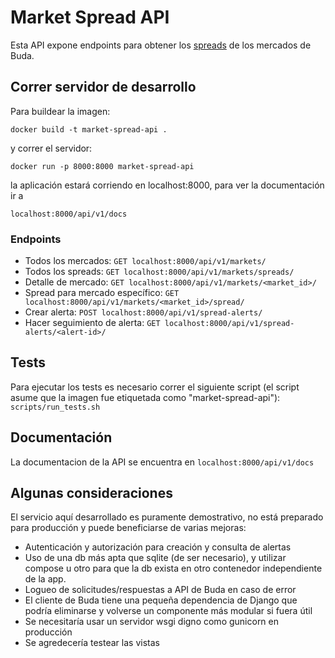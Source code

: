 # Market Spread API
Esta API expone endpoints para obtener los [spreads](https://blog.buda.com/spread/) de los mercados de Buda.

## Correr servidor de desarrollo
Para buildear la imagen:

`docker build -t market-spread-api .`

y correr el servidor:

`docker run -p 8000:8000 market-spread-api`

la aplicación estará corriendo en localhost:8000, para ver la documentación ir a

`localhost:8000/api/v1/docs`

### Endpoints
- Todos los mercados: `GET localhost:8000/api/v1/markets/`
- Todos los spreads: `GET localhost:8000/api/v1/markets/spreads/`
- Detalle de mercado: `GET localhost:8000/api/v1/markets/<market_id>/`
- Spread para mercado específico: `GET localhost:8000/api/v1/markets/<market_id>/spread/`
- Crear alerta: `POST localhost:8000/api/v1/spread-alerts/`
- Hacer seguimiento de alerta: `GET localhost:8000/api/v1/spread-alerts/<alert-id>/`

## Tests
Para ejecutar los tests es necesario correr el siguiente script (el script asume que la imagen fue etiquetada como "market-spread-api"):
`scripts/run_tests.sh`

## Documentación
La documentacion de la API se encuentra en `localhost:8000/api/v1/docs`


## Algunas consideraciones

El servicio aquí desarrollado es puramente demostrativo, no está preparado para producción y puede 
beneficiarse de varias mejoras:

- Autenticación y autorización para creación y consulta de alertas
- Uso de una db más apta que sqlite (de ser necesario), y utilizar compose u otro para que
la db exista en otro contenedor independiente de la app.
- Logueo de solicitudes/respuestas a API de Buda en caso de error
- El cliente de Buda tiene una pequeña dependencia de Django que podría eliminarse y volverse un componente
más modular si fuera útil
- Se necesitaría usar un servidor wsgi digno como gunicorn en producción
- Se agredecería testear las vistas
